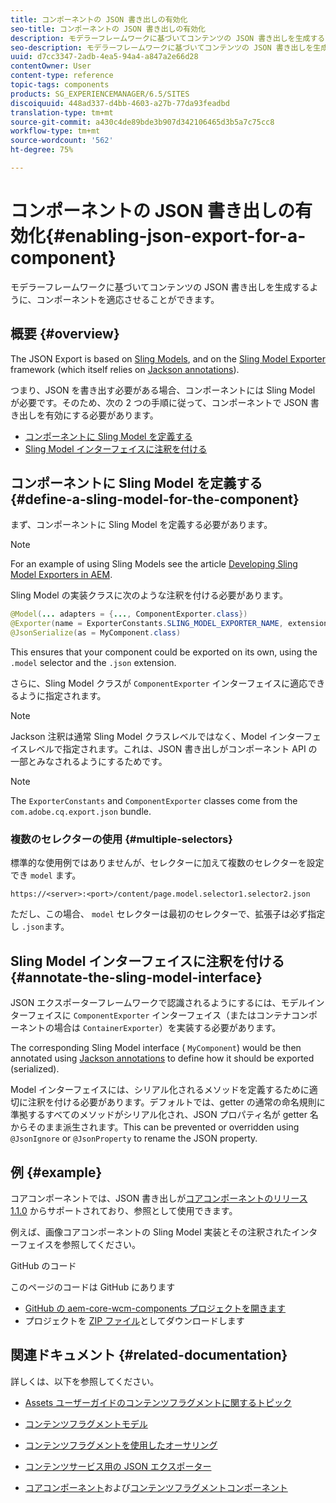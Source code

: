 ```yaml
---
title: コンポーネントの JSON 書き出しの有効化
seo-title: コンポーネントの JSON 書き出しの有効化
description: モデラーフレームワークに基づいてコンテンツの JSON 書き出しを生成するように、コンポーネントを適応させることができます。
seo-description: モデラーフレームワークに基づいてコンテンツの JSON 書き出しを生成するように、コンポーネントを適応させることができます。
uuid: d7cc3347-2adb-4ea5-94a4-a847a2e66d28
contentOwner: User
content-type: reference
topic-tags: components
products: SG_EXPERIENCEMANAGER/6.5/SITES
discoiquuid: 448ad337-d4bb-4603-a27b-77da93feadbd
translation-type: tm+mt
source-git-commit: a430c4de89bde3b907d342106465d3b5a7c75cc8
workflow-type: tm+mt
source-wordcount: '562'
ht-degree: 75%

---
```



# コンポーネントの JSON 書き出しの有効化{#enabling-json-export-for-a-component}

モデラーフレームワークに基づいてコンテンツの JSON 書き出しを生成するように、コンポーネントを適応させることができます。

## 概要 {#overview}

The JSON Export is based on [Sling Models](https://sling.apache.org/documentation/bundles/models.html), and on the [Sling Model Exporter](https://sling.apache.org/documentation/bundles/models.html#exporter-framework-since-130) framework (which itself relies on [Jackson annotations](https://github.com/FasterXML/jackson-annotations/wiki/Jackson-Annotations)).

つまり、JSON を書き出す必要がある場合、コンポーネントには Sling Model が必要です。そのため、次の 2 つの手順に従って、コンポーネントで JSON 書き出しを有効にする必要があります。

* [コンポーネントに Sling Model を定義する](/help/sites-developing/json-exporter-components.md#define-a-sling-model-for-the-component)
* [Sling Model インターフェイスに注釈を付ける](#annotate-the-sling-model-interface)

## コンポーネントに Sling Model を定義する {#define-a-sling-model-for-the-component}

まず、コンポーネントに Sling Model を定義する必要があります。

>[!NOTE]
>
>For an example of using Sling Models see the article [Developing Sling Model Exporters in AEM](https://helpx.adobe.com/jp/experience-manager/kt/platform-repository/using/sling-model-exporter-tutorial-develop.html).

Sling Model の実装クラスに次のような注釈を付ける必要があります。

```java
@Model(... adapters = {..., ComponentExporter.class})
@Exporter(name = ExporterConstants.SLING_MODEL_EXPORTER_NAME, extensions = ExporterConstants.SLING_MODEL_EXTENSION)
@JsonSerialize(as = MyComponent.class)
```

This ensures that your component could be exported on its own, using the `.model` selector and the `.json` extension.

さらに、Sling Model クラスが `ComponentExporter` インターフェイスに適応できるように指定されます。

>[!NOTE]
>
>Jackson 注釈は通常 Sling Model クラスレベルではなく、Model インターフェイスレベルで指定されます。これは、JSON 書き出しがコンポーネント API の一部とみなされるようにするためです。

>[!NOTE]
>
>The `ExporterConstants` and `ComponentExporter` classes come from the `com.adobe.cq.export.json` bundle.

### 複数のセレクターの使用 {#multiple-selectors}

標準的な使用例ではありませんが、セレクターに加えて複数のセレクターを設定でき `model` ます。

```
https://<server>:<port>/content/page.model.selector1.selector2.json
```

ただし、この場合、 `model` セレクターは最初のセレクターで、拡張子は必ず指定し `.json`ます。

## Sling Model インターフェイスに注釈を付ける {#annotate-the-sling-model-interface}

JSON エクスポーターフレームワークで認識されるようにするには、モデルインターフェイスに `ComponentExporter` インターフェイス（またはコンテナコンポーネントの場合は `ContainerExporter`）を実装する必要があります。

The corresponding Sling Model interface ( `MyComponent`) would be then annotated using [Jackson annotations](https://github.com/FasterXML/jackson-annotations/wiki/Jackson-Annotations) to define how it should be exported (serialized).

Model インターフェイスには、シリアル化されるメソッドを定義するために適切に注釈を付ける必要があります。デフォルトでは、getter の通常の命名規則に準拠するすべてのメソッドがシリアル化され、JSON プロパティ名が getter 名からそのまま派生されます。This can be prevented or overridden using `@JsonIgnore` or `@JsonProperty` to rename the JSON property.

## 例 {#example}

コアコンポーネントでは、JSON 書き出しが[コアコンポーネントのリリース 1.1.0](https://docs.adobe.com/content/help/ja-JP/experience-manager-core-components/using/introduction.html) からサポートされており、参照として使用できます。

例えば、画像コアコンポーネントの Sling Model 実装とその注釈されたインターフェイスを参照してください。

GitHub のコード

このページのコードは GitHub にあります

* [GitHub の aem-core-wcm-components プロジェクトを開きます](https://github.com/Adobe-Marketing-Cloud/aem-core-wcm-components)
* プロジェクトを [ZIP ファイル](https://github.com/Adobe-Marketing-Cloud/aem-core-wcm-components/archive/master.zip)としてダウンロードします

## 関連ドキュメント {#related-documentation}

詳しくは、以下を参照してください。

* [Assets ユーザーガイドのコンテンツフラグメントに関するトピック](https://helpx.adobe.com/experience-manager/6-4/assets/user-guide.html?topic=/experience-manager/6-4/assets/morehelp/content-fragments.ug.js)

* [コンテンツフラグメントモデル](/help/assets/content-fragments/content-fragments-models.md)
* [コンテンツフラグメントを使用したオーサリング](/help/sites-authoring/content-fragments.md)
* [コンテンツサービス用の JSON エクスポーター](/help/sites-developing/json-exporter.md)
* [コアコンポーネント](https://docs.adobe.com/content/help/ja-JP/experience-manager-core-components/using/introduction.html)および[コンテンツフラグメントコンポーネント](https://helpx.adobe.com/experience-manager/core-components/using/content-fragment-component.html)

